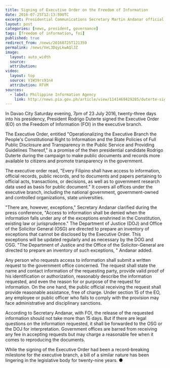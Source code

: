 ```yaml
---
title: Signing of Executive Order on the Freedom of Information
date: 2016-07-25T12:13:59UTC
excerpt: Presidential Communications Secretary Martin Andanar official announcement on 24 July 2016 of the signing of the Executive Order on the Freedom of Information.
layout: post
categories: [news, president, governance]
tags: [freedom of information, foi]
published: true
redirect_from: /news/20160725T121359
permalink: /news/VeL3DqyLkwAQlJZ
image:
  layout: auto_width
  source: 
  attribution: 
video:
  layout: top
  source: V1W39rs91n4
  attribution: RTVM
sources:
  - label: Philippine Information Agency
    link: http://news.pia.gov.ph/article/view/1141469429285/duterte-signs-landmark-eo-on-freedom-on-information
---
```


In Davao City Saturday evening, 7pm of 23 July 2016, twenty-three days into his presidency, President Rodrigo Duterte signed the Executive Order (EO) on the Freedom of Information (FOI) in the executive branch.

The Executive Order, entitled "Operationalizing the Executive Branch the People's Constitutional Right to Information and the State Policies of Full Public Disclosure and Transparency in the Public Service and Providing Guidelines Thereof," is a promise of the then presidential candidate Rodrigo Duterte during the campaign to make public documents and records more available to citizens and promote transparency in the government.

The executive order read, "Every Filipino shall have access to information, official records, public records, and to documents and papers pertaining to official acts, transactions, or decisions, as well as to government research data used as basis for public document."
It covers all offices under the executive branch, including the national government, government-owned and controlled organizations, state universities.

"There are, however, exceptions," Secretary Andanar clarified during the press conference, "Access to information shall be denied when the information falls under any of the exceptions enshrined in the Constitution, existing law or jurisprudence."
The Department of Justice (DOJ) and Office of the Solicitor General (OSG) are directed to prepare an inventory of exceptions that cannot be disclosed by the Executive Order. This exceptions will be updated regularly and as necessary by the DOG and OSG.
"The Department of Justice and the Office of the Solicitor-General are directed to prepare an inventory of such exceptions, " Andanar added.

Any person who requests access to information shall submit a written request to the government office concerned. The request shall state the name and contact information of the requesting party, provide valid proof of his identification or authorization, reasonably describe the information requested, and even the reason for or purpose of the request for information. On the one hand, the public official receiving the request shall provide reasonable assistance, free of charge. Under section 15 of the EO, any employee or public officer who fails to comply with the provision may face administrative and disciplinary sanctions.

According to Secretary Andanar, with FOI, the release of the requested information should not take more than 15 days.
But if there are legal questions on the information requested, it shall be forwarded to the OSG or the DOJ for interpretation.
Government offices are barred from receiving any fee in accepting requests but may charge a reasonable fee when it comes to reproducing the documents.

While the signing of the Executive Order had been a record-breaking milestone for the executive branch, a bill
 of a similar nature has been lingering in the legislative body for twenty-nine years.
&#x25cf;


